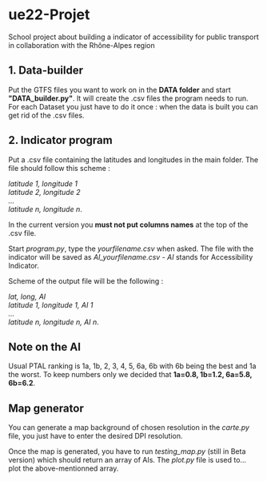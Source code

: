 # ue22-Projet
 School project about building a indicator of accessibility for public transport in collaboration with the Rhône-Alpes region

## 1. Data-builder

Put the GTFS files you want to work on in the **DATA folder** and start **"DATA_builder.py"**. It will create the .csv files the program needs to run. For each Dataset you just have to do it once : when the data is built you can get rid of the .csv files.

## 2. Indicator program

Put a .csv file containing the latitudes and longitudes in the main folder. The file should follow this scheme :

*latitude 1, longitude 1 <br/>
latitude 2, longitude 2 <br/>
... <br/>
latitude n, longitude n*. <br/>

In the current version you **must not put columns names** at the top of the .csv file.

Start *program.py*, type the *yourfilename.csv* when asked. The file with the indicator will be saved as *AI_yourfilename.csv* - *AI* stands for Accessibility Indicator.

Scheme of the output file will be the following :

*lat, long, AI <br/>
latitude 1, longitude 1, AI 1 <br/>
... <br/>
latitude n, longitude n, AI n*.

## Note on the AI

Usual PTAL ranking is 1a, 1b, 2, 3, 4, 5, 6a, 6b with 6b being the best and 1a the worst. To keep numbers only we decided that **1a=0.8, 1b=1.2, 6a=5.8, 6b=6.2**.

## Map generator

You can generate a map background of chosen resolution in the *carte.py* file, you just have to enter the desired DPI resolution.

Once the map is generated, you have to run *testing_map.py* (still in Beta version) which should return an array of AIs. The *plot.py* file is used to... plot the above-mentionned array.